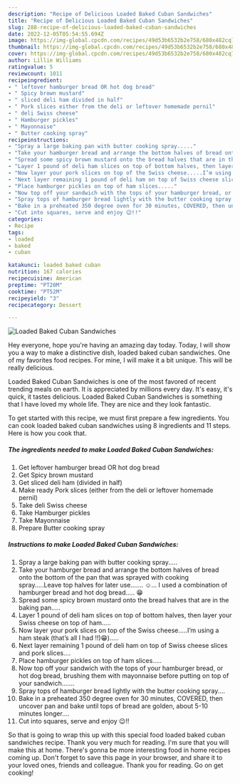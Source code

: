 ```yaml
---
description: "Recipe of Delicious Loaded Baked Cuban Sandwiches"
title: "Recipe of Delicious Loaded Baked Cuban Sandwiches"
slug: 288-recipe-of-delicious-loaded-baked-cuban-sandwiches
date: 2022-12-05T05:54:55.694Z
image: https://img-global.cpcdn.com/recipes/49d53b6532b2e758/680x482cq70/loaded-baked-cuban-sandwiches-recipe-main-photo.jpg
thumbnail: https://img-global.cpcdn.com/recipes/49d53b6532b2e758/680x482cq70/loaded-baked-cuban-sandwiches-recipe-main-photo.jpg
cover: https://img-global.cpcdn.com/recipes/49d53b6532b2e758/680x482cq70/loaded-baked-cuban-sandwiches-recipe-main-photo.jpg
author: Lillie Williams
ratingvalue: 5
reviewcount: 1011
recipeingredient:
- " leftover hamburger bread OR hot dog bread"
- " Spicy brown mustard"
- " sliced deli ham divided in half"
- " Pork slices either from the deli or leftover homemade pernil"
- " deli Swiss cheese"
- " Hamburger pickles"
- " Mayonnaise"
- " Butter cooking spray"
recipeinstructions:
- "Spray a large baking pan with butter cooking spray....."
- "Take your hamburger bread and arrange the bottom halves of bread onto the bottom of the pan that was sprayed with cooking spray.....Leave top halves for later use....... ☺️... I used a combination of hamburger bread and hot dog bread..... 😁"
- "Spread some spicy brown mustard onto the bread halves that are in the baking pan....."
- "Layer 1 pound of deli ham slices on top of bottom halves, then layer your Swiss cheese on top of ham....."
- "Now layer your pork slices on top of the Swiss cheese.....I’m using a ham steak (that’s all I had !!)😁)....."
- "Next layer remaining 1 pound of deli ham on top of Swiss cheese slices and pork slices...."
- "Place hamburger pickles on top of ham slices....."
- "Now top off your sandwich with the tops of your hamburger bread, or hot dog bread, brushing them with mayonnaise before putting on top of your sandwich......."
- "Spray tops of hamburger bread lightly with the butter cooking spray...."
- "Bake in a preheated 350 degree oven for 30 minutes, COVERED, then uncover pan and bake until tops of bread are golden, about 5-10 minutes longer...."
- "Cut into squares, serve and enjoy 😉!!"
categories:
- Recipe
tags:
- loaded
- baked
- cuban

katakunci: loaded baked cuban 
nutrition: 167 calories
recipecuisine: American
preptime: "PT20M"
cooktime: "PT52M"
recipeyield: "3"
recipecategory: Dessert

---
```



![Loaded Baked Cuban Sandwiches](https://img-global.cpcdn.com/recipes/49d53b6532b2e758/680x482cq70/loaded-baked-cuban-sandwiches-recipe-main-photo.jpg)

Hey everyone, hope you're having an amazing day today. Today, I will show you a way to make a distinctive dish, loaded baked cuban sandwiches. One of my favorites food recipes. For mine, I will make it a bit unique. This will be really delicious.

Loaded Baked Cuban Sandwiches is one of the most favored of recent trending meals on earth. It is appreciated by millions every day. It's easy, it's quick, it tastes delicious. Loaded Baked Cuban Sandwiches is something that I have loved my whole life. They are nice and they look fantastic.




To get started with this recipe, we must first prepare a few ingredients. You can cook loaded baked cuban sandwiches using 8 ingredients and 11 steps. Here is how you cook that.

<!--inarticleads1-->

##### The ingredients needed to make Loaded Baked Cuban Sandwiches:

1. Get  leftover hamburger bread OR hot dog bread
1. Get  Spicy brown mustard
1. Get  sliced deli ham (divided in half)
1. Make ready  Pork slices (either from the deli or leftover homemade pernil)
1. Take  deli Swiss cheese
1. Take  Hamburger pickles
1. Take  Mayonnaise
1. Prepare  Butter cooking spray




<!--inarticleads2-->

##### Instructions to make Loaded Baked Cuban Sandwiches:

1. Spray a large baking pan with butter cooking spray.....
1. Take your hamburger bread and arrange the bottom halves of bread onto the bottom of the pan that was sprayed with cooking spray.....Leave top halves for later use....... ☺️... I used a combination of hamburger bread and hot dog bread..... 😁
1. Spread some spicy brown mustard onto the bread halves that are in the baking pan.....
1. Layer 1 pound of deli ham slices on top of bottom halves, then layer your Swiss cheese on top of ham.....
1. Now layer your pork slices on top of the Swiss cheese.....I’m using a ham steak (that’s all I had !!)😁).....
1. Next layer remaining 1 pound of deli ham on top of Swiss cheese slices and pork slices....
1. Place hamburger pickles on top of ham slices.....
1. Now top off your sandwich with the tops of your hamburger bread, or hot dog bread, brushing them with mayonnaise before putting on top of your sandwich.......
1. Spray tops of hamburger bread lightly with the butter cooking spray....
1. Bake in a preheated 350 degree oven for 30 minutes, COVERED, then uncover pan and bake until tops of bread are golden, about 5-10 minutes longer....
1. Cut into squares, serve and enjoy 😉!!




So that is going to wrap this up with this special food loaded baked cuban sandwiches recipe. Thank you very much for reading. I'm sure that you will make this at home. There's gonna be more interesting food in home recipes coming up. Don't forget to save this page in your browser, and share it to your loved ones, friends and colleague. Thank you for reading. Go on get cooking!
